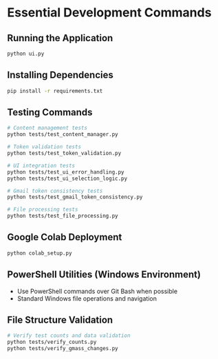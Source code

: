 # Essential Development Commands

## Running the Application
```bash
python ui.py
```

## Installing Dependencies
```bash
pip install -r requirements.txt
```

## Testing Commands
```bash
# Content management tests
python tests/test_content_manager.py

# Token validation tests
python tests/test_token_validation.py

# UI integration tests
python tests/test_ui_error_handling.py
python tests/test_ui_selection_logic.py

# Gmail token consistency tests
python tests/test_gmail_token_consistency.py

# File processing tests
python tests/test_file_processing.py
```

## Google Colab Deployment
```bash
python colab_setup.py
```

## PowerShell Utilities (Windows Environment)
- Use PowerShell commands over Git Bash when possible
- Standard Windows file operations and navigation

## File Structure Validation
```bash
# Verify test counts and data validation
python tests/verify_counts.py
python tests/verify_gmass_changes.py
```